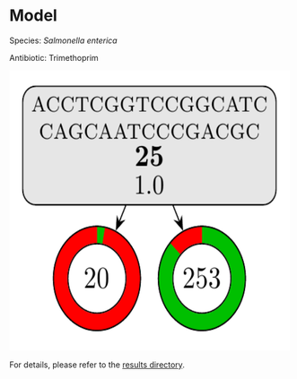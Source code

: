 
# Model

Species: *Salmonella enterica*

Antibiotic: Trimethoprim

<img src="./model.png" width=500 height=500 />

For details, please refer to the [results directory](../../../../../results/cart_b/salmonella%20enterica/trimethoprim/repeat_7/).

